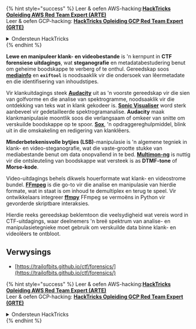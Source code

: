 {% hint style="success" %}
Leer & oefen AWS-hacking:<img src="/.gitbook/assets/arte.png" alt="" data-size="line">[**HackTricks Opleiding AWS Red Team Expert (ARTE)**](https://training.hacktricks.xyz/courses/arte)<img src="/.gitbook/assets/arte.png" alt="" data-size="line">\
Leer & oefen GCP-hacking: <img src="/.gitbook/assets/grte.png" alt="" data-size="line">[**HackTricks Opleiding GCP Red Team Expert (GRTE)**<img src="/.gitbook/assets/grte.png" alt="" data-size="line">](https://training.hacktricks.xyz/courses/grte)

<details>

<summary>Ondersteun HackTricks</summary>

* Controleer die [**inskrywingsplanne**](https://github.com/sponsors/carlospolop)!
* **Sluit aan by die** 💬 [**Discord-groep**](https://discord.gg/hRep4RUj7f) of die [**telegram-groep**](https://t.me/peass) of **volg** ons op **Twitter** 🐦 [**@hacktricks\_live**](https://twitter.com/hacktricks\_live)**.**
* **Deel hacking-truuks deur PR's in te dien by die** [**HackTricks**](https://github.com/carlospolop/hacktricks) en [**HackTricks Cloud**](https://github.com/carlospolop/hacktricks-cloud) github-opslag.

</details>
{% endhint %}

**Lewe en manipuleer klank- en videobestande** is 'n kernpunt in **CTF forensiese uitdagings**, wat **steganografie** en metadatabestudering benut om geheime boodskappe te verberg of te onthul. Gereedskap soos **[mediainfo](https://mediaarea.net/en/MediaInfo)** en **`exiftool`** is noodsaaklik vir die ondersoek van lêermetadate en die identifisering van inhoudstipes.

Vir klankuitdagings steek **[Audacity](http://www.audacityteam.org/)** uit as 'n voorste gereedskap vir die sien van golfvorme en die analise van spektrogramme, noodsaaklik vir die ontdekking van teks wat in klank gekodeer is. **[Sonic Visualiser](http://www.sonicvisualiser.org/)** word sterk aanbeveel vir gedetailleerde spektrogramanalise. **Audacity** maak klankmanipulasie moontlik soos die verlangsaam of omkeer van snitte om verskuilde boodskappe op te spoor. **[Sox](http://sox.sourceforge.net/)**, 'n opdraggereghulpmiddel, blink uit in die omskakeling en redigering van klanklêers.

**Minderbetekenisvolle bytjies (LSB)**-manipulasie is 'n algemene tegniek in klank- en video-steganografie, wat die vaste-grootte stukke van mediabestande benut om data onopvallend in te bed. **[Multimon-ng](http://tools.kali.org/wireless-attacks/multimon-ng)** is nuttig vir die ontsleuteling van boodskappe wat versteek is as **DTMF-tone** of **Morse-kode**.

Video-uitdagings behels dikwels houerformate wat klank- en videostrome bundel. **[FFmpeg](http://ffmpeg.org/)** is die go-to vir die analise en manipulasie van hierdie formate, wat in staat is om inhoud te demultiplex en terug te speel. Vir ontwikkelaars integreer **[ffmpy](http://ffmpy.readthedocs.io/en/latest/examples.html)** FFmpeg se vermoëns in Python vir gevorderde skriptbare interaksies.

Hierdie reeks gereedskap beklemtoon die veelsydigheid wat vereis word in CTF-uitdagings, waar deelnemers 'n breë spektrum van analise- en manipulasietegnieke moet gebruik om verskuilde data binne klank- en videolêers te ontbloot.

## Verwysings
* [https://trailofbits.github.io/ctf/forensics/](https://trailofbits.github.io/ctf/forensics/)
  
{% hint style="success" %}
Leer & oefen AWS-hacking:<img src="/.gitbook/assets/arte.png" alt="" data-size="line">[**HackTricks Opleiding AWS Red Team Expert (ARTE)**](https://training.hacktricks.xyz/courses/arte)<img src="/.gitbook/assets/arte.png" alt="" data-size="line">\
Leer & oefen GCP-hacking: <img src="/.gitbook/assets/grte.png" alt="" data-size="line">[**HackTricks Opleiding GCP Red Team Expert (GRTE)**<img src="/.gitbook/assets/grte.png" alt="" data-size="line">](https://training.hacktricks.xyz/courses/grte)

<details>

<summary>Ondersteun HackTricks</summary>

* Controleer die [**inskrywingsplanne**](https://github.com/sponsors/carlospolop)!
* **Sluit aan by die** 💬 [**Discord-groep**](https://discord.gg/hRep4RUj7f) of die [**telegram-groep**](https://t.me/peass) of **volg** ons op **Twitter** 🐦 [**@hacktricks\_live**](https://twitter.com/hacktricks\_live)**.**
* **Deel hacking-truuks deur PR's in te dien by die** [**HackTricks**](https://github.com/carlospolop/hacktricks) en [**HackTricks Cloud**](https://github.com/carlospolop/hacktricks-cloud) github-opslag.

</details>
{% endhint %}
